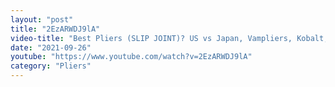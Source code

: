 ```yaml
---
layout: "post"
title: "2EzARWDJ9lA"
video-title: "Best Pliers (SLIP JOINT)? US vs Japan, Vampliers, Kobalt, Irwin, Stanley, Tekton, Martin"
date: "2021-09-26"
youtube: "https://www.youtube.com/watch?v=2EzARWDJ9lA"
category: "Pliers"
---
```

<div class="space-y-1"></div>